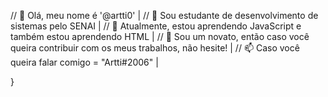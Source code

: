 // 👋 Olá, meu nome é '@artti0' | 
// 👀 Sou estudante de desenvolvimento de sistemas pelo SENAI | 
// 🌱 Atualmente, estou aprendendo JavaScript e também estou aprendendo HTML | 
// 💞️ Sou um novato, então caso você queira contribuir com os meus trabalhos, não hesite! | 
// 📫 Caso você queira falar comigo = "Artti#2006" | 

}
<!---
artti0/artti0 is a ✨ special ✨ repository because its `README.md` (this file) appears on your GitHub profile.
You can click the Preview link to take a look at your changes.
--->

